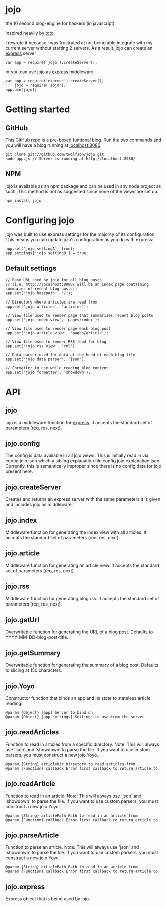 jojo
====
the 10 second blog-engine for hackers (in javascript).

Inspired heavily by [toto](https://github.com/cloudhead/toto)

I rewrote it because I was frustrated at not being able integrate with my current server without starting 2 servers.
As a result, jojo can create an [express](http://expressjs.com/) server
```
var app = require('jojo').createServer();
```

or you can use jojo as [express](http://expressjs.com/) middleware.
```
var app = require('express').createServer(),
    jojo = require('jojo');
app.use(jojo);
```

Getting started
===============
GitHub
------
This GitHub repo is a pre-boxed funtional blog. Run the two commands and you will have a blog running at [localhost:8080](http://localhost:8080).
```
git clone git://github.com/twolfson/jojo.git
node app.js // Server is running at http://localhost:8080/
```

NPM
---
jojo is available as an npm package and can be used in any node project as such. This method is not as suggested since none of the views are set up.
```
npm install jojo
```

Configuring jojo
================
jojo was built to use express settings for the majority of its configuration. This means you can update jojo's configuration as you do with express:
```
app.set('jojo settingA', true);
app.settings['jojo settingB'] = true;
```

Default settings
----------------
```
// Base URL used by jojo for all blog posts
// (i.e. http://localhost:8080/ will be an index page containing summaries of recent blog posts.)
app.set('jojo basepath', '/');

// Directory where articles are read from
app.set('jojo articles', 'articles');

// View file used to render page that summarizes recent blog posts
app.set('jojo index view', 'pages/index');

// View file used to render page each blog post
app.set('jojo article view', 'pages/article');

// View file used to render RSS feed for blog
app.set('jojo rss view', 'xml');

// Data parser used for data at the head of each blog file
app.set('jojo data parser', 'json');

// Formatter to use while reading blog content
app.set('jojo formatter', 'showdown');
```

API
===
jojo
----
jojo is a middleware function for [express](http://expressjs.com/). It accepts the standard set of parameters (req, res, next).

jojo.config
-----------
The config is data available in all jojo views. This is initially read in via config.jojo.json which a sibling explanation file config.jojo.explanation.json.
Currently, this is semantically improper since there is no config data for jojo present here.

jojo.createServer
-----------------
Creates and returns an express server with the same parameters it is given and includes jojo as middleware. 

jojo.index
----------
Middleware function for generating the index view with all articles. It accepts the standard set of parameters (req, res, next).

jojo.article
----------
Middleware function for generating an article view. It accepts the standard set of parameters (req, res, next).

jojo.rss
----------
Middleware function for generating blog rss. It accepts the standard set of parameters (req, res, next).

jojo.getUrl
-----------
Overwritable function for generating the URL of a blog post. Defaults to YYYY-MM-DD-blog-post-title.

jojo.getSummary
-----------
Overwritable function for generating the summary of a blog post. Defaults to slicing at 150 characters.

jojo.Yoyo
---------
Constructor function that binds an app and its state to stateless article reading.
```
@param {Object} [app] Server to bind on
@param {Object} [app.settings] Settings to use from the server
```

jojo.readArticles
-----------
Function to read in articles from a specific directory. Note: This will always use 'json' and 'showdown' to parse the file. If you want to use custom parsers, you must construct a new jojo.Yoyo.
```
@param {String} articleDir Directory to read articles from
@param {Function} callback Error first callback to return article to
```

jojo.readArticle
-----------
Function to read in an article. Note: This will always use 'json' and 'showdown' to parse the file. If you want to use custom parsers, you must construct a new jojo.Yoyo.
```
@param {String} articlePath Path to read in an article from
@param {Function} callback Error first callback to return article to
```

jojo.parseArticle
-----------
Function to parse an article. Note: This will always use 'json' and 'showdown' to parse the file. If you want to use custom parsers, you must construct a new jojo.Yoyo.
```
@param {String} articlePath Path to read in an article from
@param {Function} callback Error first callback to return article to
```

jojo.express
------------
Express object that is being used by jojo.